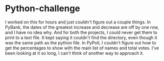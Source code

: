 # Python-challenge
I worked on this for hours and just couldn't figure out a couple things.
In PyBank, the dates of the greatest increase and decrease are off by one row, and I have no idea why. And for both the projects, I could never get them to print to a text file. It kept saying it couldn't find the directory, even though it was the same path as the python file.
In PyPoll, I couldn't figure out how to get the percentages to show with the main list of names and total votes.
I've been looking at it so long, I can't think of another way to approach it.
